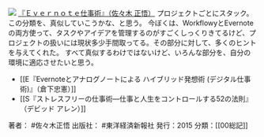 
[![](https://images-fe.ssl-images-amazon.com/images/I/61hZkFWn9tL._SL160_.jpg)](http://www.amazon.co.jp/exec/obidos/ASIN/B00TPCE66S/choiyaki81-22/ref=nosim)
[『Ｅｖｅｒｎｏｔｅ仕事術』（佐々木 正悟）](http://www.amazon.co.jp/exec/obidos/ASIN/B00TPCE66S/choiyaki81-22/ref=nosim)
プロジェクトごとにスタック。この分類を、真似していこうかな、と思う。
今ぼくは、WorkflowyとEvernoteの両方使って、タスクやアイデアを管理するのがすごくしっくりきてるけど、プロジェクトの扱いには現状多少手間取ってる。その部分に対して、多くのヒントを与えてくれた。
すべて真似するわけではないけど、いろんな部分を、自分の環境に適応させたいと思う。

- [[E『Evernoteとアナログノートによる ハイブリッド発想術 (デジタル仕事術)』（倉下忠憲）]]
- [[S『ストレスフリーの仕事術―仕事と人生をコントロールする52の法則』（デビッド アレン）]]

著者： #佐々木正悟 
出版社： #東洋経済新報社
発行：2015
分類：[[00総記]]